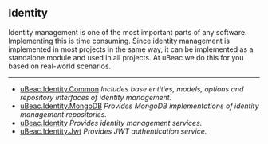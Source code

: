 ## Identity
Identity management is one of the most important parts of any software. Implementing this is time consuming. Since identity management is implemented in most projects in the same way, it can be implemented as a standalone module and used in all projects. At uBeac we do this for you based on real-world scenarios.

<hr>

- [uBeac.Identity.Common](uBeac.Core.Identity.Common)
  *Includes base entities, models, options and repository interfaces of identity management.*
- [uBeac.Identity.MongoDB](uBeac.Core.Identity.MongoDB)
  *Provides MongoDB implementations of identity management repositories.*
- [uBeac.Identity](uBeac.Core.Identity)
  *Provides identity management services.*
- [uBeac.Identity.Jwt](uBeac.Core.Identity.Jwt)
  *Provides JWT authentication service.*
